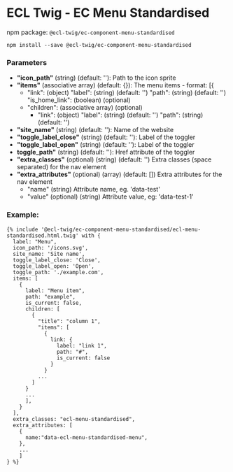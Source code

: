 # ECL Twig - EC Menu Standardised

npm package: `@ecl-twig/ec-component-menu-standardised`

```shell
npm install --save @ecl-twig/ec-component-menu-standardised
```

### Parameters

- **"icon_path"** (string) (default: ''): Path to the icon sprite
- **"items"** (associative array) (default: {}): The menu items - format: [{
  - "link": (object)
    "label": (string) (default: '')
    "path": (string) (default: '')
    "is_home_link": (boolean) (optional)
  - "children": (associative array) (optional)
    - "link": (object)
      "label": (string) (default: '')
      "path": (string) (default: '')
- **"site_name"** (string) (default: ''): Name of the website
- **"toggle_label_close"** (string) (default: ''): Label of the toggler
- **"toggle_label_open"** (string) (default: ''): Label of the toggler
- **toggle_path"** (string) (default: ''): Href attribute of the toggler
- **"extra_classes"** (optional) (string) (default: '') Extra classes (space separated) for the nav element
- **"extra_attributes"** (optional) (array) (default: []) Extra attributes for the nav element
  - "name" (string) Attribute name, eg. 'data-test'
  - "value" (optional) (string) Attribute value, eg: 'data-test-1'

### Example:

<!-- prettier-ignore -->
```twig
{% include '@ecl-twig/ec-component-menu-standardised/ecl-menu-standardised.html.twig' with { 
  label: "Menu", 
  icon_path: '/icons.svg', 
  site_name: 'Site name', 
  toggle_label_close: 'Close', 
  toggle_label_open: 'Open', 
  toggle_path: './example.com', 
  items: [ 
    { 
      label: "Menu item", 
      path: "example", 
      is_current: false, 
      children: [ 
        { 
          "title": "column 1", 
          "items": [ 
            {
              link: {
                label: "link 1", 
                path: "#", 
                is_current: false 
              } 
            } 
          ... 
        ] 
      } 
      ... 
      ], 
    } 
  ], 
  extra_classes: "ecl-menu-standardised", 
  extra_attributes: [ 
    { 
      name:"data-ecl-menu-standardised-menu", 
    }, 
    ... 
    ] 
} %} 
```
